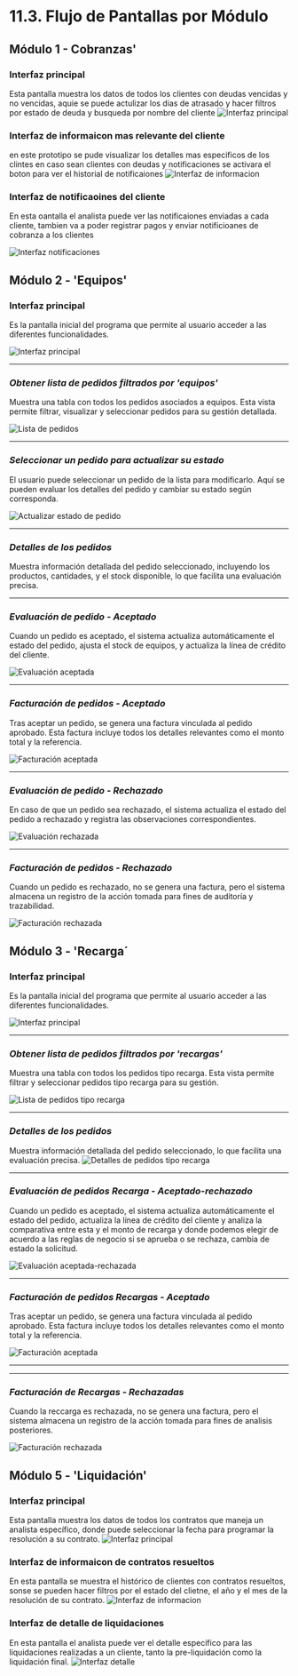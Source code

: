 # 11.3. Flujo de Pantallas por Módulo

## Módulo 1 - Cobranzas'

### Interfaz principal
Esta pantalla muestra los datos de todos los clientes con deudas vencidas y no vencidas, aquie se puede actulizar los dias de atrasado y hacer filtros por estado de deuda y busqueda por nombre del cliente
![Interfaz principal](https://github.com/fiis-bd242/bd242-grupo6/blob/main/src/PROT_COB_1.png?raw=true)

### Interfaz de informaicon mas relevante del cliente

en este prototipo se pude visualizar los detalles mas especificos de los clintes en caso sean clientes con deudas y notificaciones se activara el boton para ver el historial de notificaiones
![Interfaz de informacion](https://github.com/fiis-bd242/bd242-grupo6/blob/main/src/PROT_COB_2.png?raw=true)

### Interfaz de notificaoines del cliente
En esta oantalla el analista puede ver las notificaiones enviadas a cada cliente, tambien va a poder registrar pagos y enviar notificioanes de cobranza a los clientes

![Interfaz notificaciones](https://github.com/fiis-bd242/bd242-grupo6/blob/main/src/PROT_COB_3.png?raw=true)

## Módulo 2 - 'Equipos'

### Interfaz principal
Es la pantalla inicial del programa que permite al usuario acceder a las diferentes funcionalidades.

![Interfaz principal](https://github.com/fiis-bd242/bd242-grupo6/blob/main/11/11.3/PantallasModulo2/PantallaPrincipal.png?raw=true)

---

### *Obtener lista de pedidos filtrados por 'equipos'*
Muestra una tabla con todos los pedidos asociados a equipos. Esta vista permite filtrar, visualizar y seleccionar pedidos para su gestión detallada.

![Lista de pedidos](https://github.com/fiis-bd242/bd242-grupo6/blob/main/11/11.3/PantallasModulo2/Equipos-1.png?raw=true)

---

### *Seleccionar un pedido para actualizar su estado*
El usuario puede seleccionar un pedido de la lista para modificarlo. Aquí se pueden evaluar los detalles del pedido y cambiar su estado según corresponda.

![Actualizar estado de pedido](https://github.com/fiis-bd242/bd242-grupo6/blob/main/11/11.3/PantallasModulo2/Equipos-2.png?raw=true)

---

### *Detalles de los pedidos*
Muestra información detallada del pedido seleccionado, incluyendo los productos, cantidades, y el stock disponible, lo que facilita una evaluación precisa.

---

### *Evaluación de pedido - Aceptado*
Cuando un pedido es aceptado, el sistema actualiza automáticamente el estado del pedido, ajusta el stock de equipos, y actualiza la línea de crédito del cliente.

![Evaluación aceptada](https://github.com/fiis-bd242/bd242-grupo6/blob/main/11/11.3/PantallasModulo2/Equipo-6.png?raw=true)

---

### *Facturación de pedidos - Aceptado*
Tras aceptar un pedido, se genera una factura vinculada al pedido aprobado. Esta factura incluye todos los detalles relevantes como el monto total y la referencia.

![Facturación aceptada](https://github.com/fiis-bd242/bd242-grupo6/blob/main/11/11.3/PantallasModulo2/Equipo-7.png?raw=true)

---

### *Evaluación de pedido - Rechazado*
En caso de que un pedido sea rechazado, el sistema actualiza el estado del pedido a rechazado y registra las observaciones correspondientes.

![Evaluación rechazada](https://github.com/fiis-bd242/bd242-grupo6/blob/main/11/11.3/PantallasModulo2/Equipo-4.png?raw=true)

---

### *Facturación de pedidos - Rechazado*
Cuando un pedido es rechazado, no se genera una factura, pero el sistema almacena un registro de la acción tomada para fines de auditoría y trazabilidad.

![Facturación rechazada](https://github.com/fiis-bd242/bd242-grupo6/blob/main/11/11.3/PantallasModulo2/Equipo-5.png?raw=true)


## Módulo 3 - 'Recarga´

### Interfaz principal
Es la pantalla inicial del programa que permite al usuario acceder a las diferentes funcionalidades.

![Interfaz principal](https://github.com/fiis-bd242/bd242-grupo6/blob/main/11/11.3/PantallasModulo2/PantallaPrincipal.png?raw=true)

---

### *Obtener lista de pedidos filtrados por 'recargas'*
Muestra una tabla con todos los pedidos tipo recarga. Esta vista permite filtrar y seleccionar pedidos tipo recarga para su gestión.

![Lista de pedidos tipo recarga](https://github.com/fiis-bd242/bd242-grupo6/blob/main/11/11.3/PantallasModuloRecarga/RecargaP1.png?raw=true)

---

### *Detalles de los pedidos*
Muestra información detallada del pedido seleccionado, lo que facilita una evaluación precisa.
![Detalles de pedidos tipo recarga](https://github.com/fiis-bd242/bd242-grupo6/blob/main/11/11.3/PantallasModuloRecarga/RECARGAP2.png?raw=true)

---

### *Evaluación de pedidos Recarga - Aceptado-rechazado*
Cuando un pedido es aceptado, el sistema actualiza automáticamente el estado del pedido, actualiza la línea de crédito del cliente y analiza la comparativa entre esta y el monto de recarga y donde podemos elegir de acuerdo a las reglas de negocio si se aprueba o se rechaza, cambia de estado la solicitud.

![Evaluación aceptada-rechazada](https://github.com/fiis-bd242/bd242-grupo6/blob/main/11/11.3/PantallasModuloRecarga/RecargaP3.png?raw=true)

---

### *Facturación de pedidos Recargas - Aceptado*
Tras aceptar un pedido, se genera una factura vinculada al pedido aprobado. Esta factura incluye todos los detalles relevantes como el monto total y la referencia.

![Facturación aceptada](https://github.com/fiis-bd242/bd242-grupo6/blob/main/11/11.3/PantallasModuloRecarga/RecargaP5.png?raw=true)

---

---

### *Facturación de Recargas - Rechazadas*
Cuando la reccarga es rechazada, no se genera una factura, pero el sistema almacena un registro de la acción tomada para fines de analisis posteriores.

![Facturación rechazada](https://github.com/fiis-bd242/bd242-grupo6/blob/main/11/11.3/PantallasModuloRecarga/RecargaP4.png?raw=true)

## Módulo 5 - 'Liquidación'

### Interfaz principal
Esta pantalla muestra los datos de todos los contratos que maneja un analista específico, donde puede seleccionar la fecha para programar la resolución a su contrato.
![Interfaz principal](https://github.com/fiis-bd242/bd242-grupo6/blob/main/11/11.3/PantallasModuloLiquidaci%C3%B3n/liquidacion.2.png?raw=true)

### Interfaz de informaicon de contratos resueltos
En esta pantalla se muestra el histórico de clientes con contratos resueltos, sonse se pueden hacer filtros por el estado del clietne, el año y el mes de la resolución de su contrato.
![Interfaz de informacion](https://github.com/fiis-bd242/bd242-grupo6/blob/main/11/11.3/PantallasModuloLiquidaci%C3%B3n/liquidacion.4.png?raw=true)

### Interfaz de detalle de liquidaciones
En esta pantalla el analista puede ver el detalle específico para las liquidaciones realizadas a un cliente, tanto la pre-liquidación como la liquidación final.
![Interfaz detalle](https://github.com/fiis-bd242/bd242-grupo6/blob/main/11/11.3/PantallasModuloLiquidaci%C3%B3n/liquidacion.7.png?raw=true)